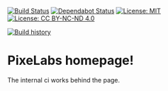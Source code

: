 [![Build Status](https://travis-ci.com/pixelicous/pixelabs-www.svg?branch=release)](https://travis-ci.com/pixelicous/pixelabs-www)
[![Dependabot Status](https://badgen.net/dependabot/pixelicous/pixelabs-www?icon=dependabot)](https://badgen.net/dependabot/pixelicous/pixelabs-www?icon=dependabot)
[![License: MIT](https://img.shields.io/badge/License-MIT-yellow.svg)](https://opensource.org/licenses/MIT)
[![License: CC BY-NC-ND 4.0](https://img.shields.io/badge/License-CC%20BY--NC--ND%204.0-lightgrey.svg)](https://creativecommons.org/licenses/by-nc-nd/4.0/)

[![Build history](https://buildstats.info/travisci/chart/pixelicous/pixelabs-www?branch=release&buildCount=5)](https://travis-ci.com/pixelicous/pixelabs-www)

# PixeLabs homepage!

The internal ci works behind the page.
